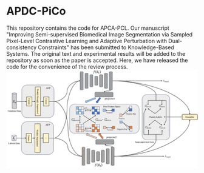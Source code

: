 # APDC-PiCo
This repository contains the code for APCA-PCL. Our manuscript "Improving Semi-supervised Biomedical Image Segmentation via Sampled Pixel-Level Contrastive Learning and Adaptive Perturbation with Dual-consistency Constraints" has been submitted to Knowledge-Based Systems. The original text and experimental results will be added to the repository as soon as the paper is accepted. Here, we have released the code for the convenience of the review process. 
![overall](./figures/overall.png) 

